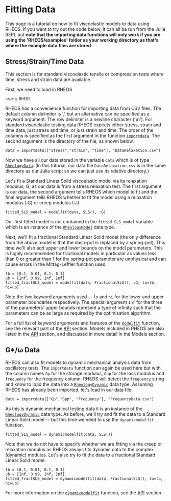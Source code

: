 # Fitting Data

This page is a tutorial on how to fit viscoelastic models to data using RHEOS. If you want to try out the code below, it can all be run from the Julia REPL but **note that the importing data functions will only work if you are using the 'RHEOS/examples' folder as your working directory as that's where the example data files are stored**.

## Stress/Strain/Time Data

This section is for standard viscoelastic tensile or compression tests where time, stress and strain data are available.

First, we need to load in RHEOS
```
using RHEOS
```
RHEOS has a convenience function for importing data from CSV files. The default column delimiter is ',' but an alternative can be specified as a keyword argument. The row delimiter is a newline character ('\n'). For standard viscoelastic testing data RHEOS expects either stress, strain and time data, just stress and time, or just strain and time. The order of the columns is specified as the first argument in the function [`importdata`](@ref). The second argument is the directory of the file, as shown below.
```
data = importdata(["stress","strain", "time"], "DataRelaxation.csv")
```
Now we have all our data stored in the variable `data` which is of type [`RheologyData`](@ref). (In this tutorial, our data file `DataRelaxation.csv` is in the same directory as our Julia script so we can just use its relative directory.)

Let's fit a Standard Linear Solid viscoelastic model via its relaxation modulus, G, as our data is from a stress relaxation test. The first argument is our data, the second argument tells RHEOS which model to fit and the final argument tells RHEOS whether to fit the model using a relaxation modulus (:G) or creep modulus (:J).
```
fitted_SLS_model = modelfit(data, SLS(), :G)
```
Our first fitted model is not contained in the `fitted_SLS_model` variable which is an instance of the [`RheologyModel`](@ref) data type.

Next, we'll fit a fractional Standard Linear Solid model (the only difference from the above model is that the dash-pot is replaced by a spring-pot). This time we'll also add upper and lower bounds on the model parameters. This is highly recommended for fractional models in particular as values less than 0 or greater than 1 for the spring-pot parameter are unphysical and can cause errors in the Mittag-Leffler function used.
```
lb = [0.1, 0.01, 0.1, 0.1]
ub = [Inf, 0.99, Inf, Inf]
fitted_fractSLS_model = modelfit(data, FractionalSLS(), :G; lo=lb, hi=ub)
```
Note the two keyword arguments used -- `lo` and `hi` for the lower and upper parameter boundaries respectively. The special argument `Inf` for the three of the parameters' upper bounds represent a type of infinity such that the parameters can be as large as required by the optimisation algorithm.

For a full list of keyword arguments and features of the [`modelfit`](@ref) function, see the relevant part of the [API](@ref) section. Models included in RHEOS are also listed in the [API](@ref) section, and discussed in more detail in the Models section.

## G*/ω Data

RHEOS can also fit models to dynamic mechanical analysis data from oscillatory tests. The `importdata` function can again be used here but with the column names `Gp` for the storage modulus, `Gpp` for the loss modulus and `frequency` for the frequency column. RHEOS will detect the `frequency` string and know to load the data into a [`RheologyDynamic`](@ref) data type. Assuming RHEOS has already been imported, let's load in our data file:
```
data = importdata(["Gp","Gpp", "Frequency"], "FrequencyData.csv")
```
As this is dynamic mechanical testing data it is an instance of the [`RheologyDynamic`](@ref) data type. As before, we'll try and fit the data to a Standard Linear Solid model -- but this time we need to use the `dynamicmodelfit` function.
```
fitted_SLS_model = dynamicmodelfit(data, SLS())
```
Note that we do not have to specify whether we are fitting via the creep or relaxation modulus as RHEOS always fits dynamic data to the complex (dynamic) modulus. Let's also try to fit the data to a fractional Standard Linear Solid model:
```
lb = [0.1, 0.01, 0.1, 0.1]
ub = [Inf, 0.99, Inf, Inf]
fitted_fractSLS_model = dynamicmodelfit(data, FractionalSLS(); lo=lb, hi=ub)
```
For more information on the [`dynamicmodelfit`](@ref) function, see the [API](@ref) section.
